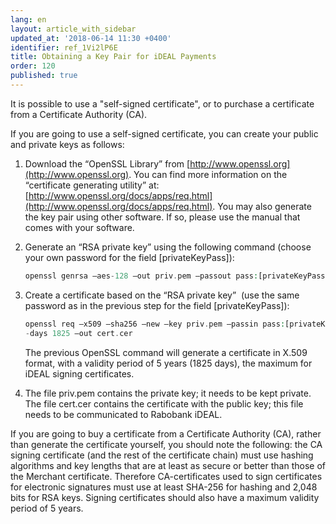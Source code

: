 ```yaml
---
lang: en
layout: article_with_sidebar
updated_at: '2018-06-14 11:30 +0400'
identifier: ref_1Vi2lP6E
title: Obtaining a Key Pair for iDEAL Payments
order: 120
published: true
---
```

It is possible to use a "self-signed certificate", or to purchase a certificate from a Certificate Authority (CA).

If you are going to use a self-signed certificate, you can create your public and private keys as follows: 

1.  Download the “OpenSSL Library” from [http://www.openssl.org](http://www.openssl.org). You can find more information on the “certificate generating utility” at:[http://www.openssl.org/docs/apps/req.html](http://www.openssl.org/docs/apps/req.html). You may also generate the key pair using other software. If so, please use the manual that comes with your software.

2.  Generate an “RSA private key” using the following command (choose your own password for the field [privateKeyPass]):

    ```php
    openssl genrsa –aes-128 –out priv.pem –passout pass:[privateKeyPass] 2048 
    ```

3.  Create a certificate based on the “RSA private key”  (use the same password as in the previous step for the field [privateKeyPass]): 

    ```php
    openssl req –x509 –sha256 –new –key priv.pem –passin pass:[privateKeyPass]  
    -days 1825 –out cert.cer
    ```

    The previous OpenSSL command will generate a certificate in X.509 format, with a validity period of 5 years (1825 days), the maximum for iDEAL signing certificates.

4.  The file priv.pem contains the private key; it needs to be kept private. The file cert.cer contains the certificate with the public key; this file needs to be communicated to Rabobank iDEAL. 

If you are going to buy a certificate from a Certificate Authority (CA), rather than generate the certificate yourself, you should note the following: the CA signing certificate (and the rest of the certificate chain) must use hashing algorithms and key lengths that are at least as secure or better than those of the Merchant certificate.
Therefore CA-certificates used to sign certificates for electronic signatures must use at least SHA-256 for hashing and 2,048 bits for RSA keys.
Signing certificates should also have a maximum validity period of 5 years.
